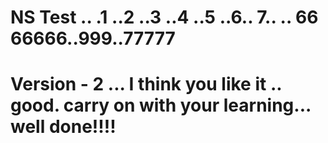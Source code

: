 # NS Test .. .1 ..2 ..3 ..4 ..5 ..6.. 7.. .. 66 66666..999..77777
# Version - 2 ... I think you like it .. good. carry on with your learning... well done!!!!
